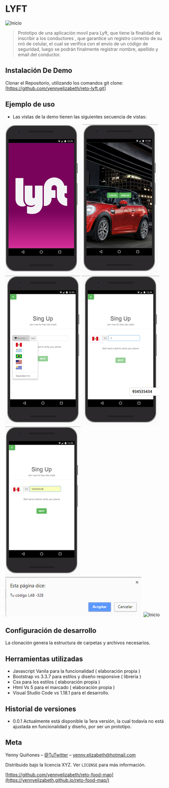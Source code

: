 # LYFT

![Inicio](assets/img/logo.png)

> Prototipo de una aplicación movil para Lyft, que tiene la finalidad de inscribir a los conductores , que garantice un registro correcto de su nró de celular, el cual se verifica con el envío de un código de seguridad, luego se podrán finalmente registrar nombre, apellido y email del conductor.


## Instalación De Demo

Clonar el Repositorio, utilizando los comandos git clone: [https://github.com/yennyelizabeth/reto-lyft.git]

## Ejemplo de uso

- Las vistas de la demo tienen las siguientes secuencia de vistas:

![Inicio](assets/img/readme/img-index.png)
![Inicio](assets/img/readme/img-register.png)
![Inicio](assets/img/readme/img-signup-phone.png)
![Inicio](assets/img/readme/img-signup-phone-2.png)
![Inicio](assets/img/readme/img-signup-phone-3.png)
![Inicio](assets/img/readme/img-signup-send-cod.png)
![Inicio](assets/img/readme/img-succesful.png)

## Configuración de desarrollo

La clonación genera la estructura de carpetas y archivos necesarios.


## Herramientas utilizadas

* Javascript Vanila para la funcionalidad ( elaboración propia )
* Bootstrap vs 3.3.7 para estilos y diseño responsive ( librería )
* Css para los estilos ( elaboración propia )
* Html Vs 5 para el marcado ( elaboración propia )
* Visual Studio Code vs 1.18.1 para el desarrollo.

## Historial de versiones

* 0.0.1 Actualmente está disponible la 1era versión, la cual todavía no está ajustada en 
funcionalidad y diseño, por ser un prototipo.

## Meta

Yenny Quiñones – [@TuTwitter](https://twitter.com/dbader_org) – yenny.elizabeth@hotmail.com

Distribuido bajo la licencia XYZ. Ver ``LICENSE`` para más información.

[https://github.com/yennyelizabeth/reto-food-map](https://yennyelizabeth.github.io/reto-food-map/)

